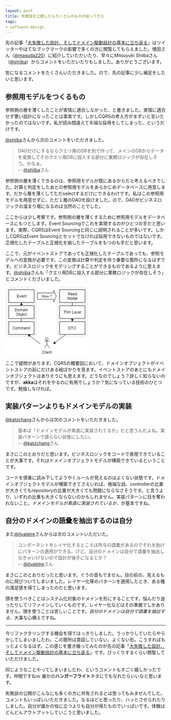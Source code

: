```yaml
---
layout: post
title: 失敗談を公開したらたくさんのものが返ってきた
tags: 
- software-design
---
```


先の記事「[大失敗した設計、そしてドメイン駆動設計の基本に立ち返る](./a-disastrous-design-and-our-challenge-to-ddd)」はツイッターやはてなブックマークの影響で多くの方に閲覧してもらえました。増田さん（[@masuda220](https://twitter.com/masuda220)）に紹介していただいたり、早々にMitsuyuki Shiibaさん（[@shiiba](https://twitter.com/bufferings)）からコメントをいただいたりもしました。ありがとうございます。

気になるコメントをたくさんいただきました。ので、先の記事に少し補足をしたいと思います。

## 参照用モデルをつくるもの

参照側の層を薄くしたことが実情に適合しなかった、と書きました。実情に適合せず悪い設計になったことは事実です。しかしCQRSの考え方がまずいと言いたかったのではないです。私が読み間違えて半端な採用をしてしまった、というだけです。

[@shiiba](https://twitter.com/bufferings)さんから次のコメントをいただきました。

> DAOだけにするならクエリ用のDBを別で作って、メインのDBからデータを変換してそのクエリ用DBに投入する部分に業務ロジックが存在しそう。かなぁ。  
-- [@shiiba](https://twitter.com/bufferings/status/1152930894191009792)さん

参照側の層を薄くできるのは、参照用モデルが既にあるからだと考えるべきでした。計算と判定をしたあとの参照用モデルをあらかじめデータベースに用意します。だから層を薄くしてただselectするだけにできるわけです。私はこの参照用モデルを用意せずに、ただ１層のDAOを設けました。ので、DAOがビジネスロジックの溜まり場になるのは当然のことでした。

ここからは少し考察です。参照側の層を薄くするために参照用モデルをデータベースにもつとします。Event Sourcingでこれを実現するのがひとつの手だと思います。実際、CQRSはEvent Sourcingと同じに説明されることが多いです。しかしCQRSはEvent Sourcingとセットでなければ採用できないものではないです。正規化したテーブルと正規化を崩したテーブルをもつのも手だと思います。

ここで、元がイベントストアであっても正規化したテーブルであっても、参照モデルへの変換が必要です。この変換は計算や判定を伴う重要な箇所になるはずです。ビジネスロジックをモデリングすることができるものであるように思えます。[@shiiba](https://twitter.com/bufferings)さんも「クエリ用DBに投入する部分に業務ロジックが存在しそう」とコメントくださいました。

![Event Sourcing](../images/2019-07-27-a-lot-of-returns-with-my-embarrassing-experience/event-sourcing.png)

ここで疑問があります。CQRSの概要図において、ドメインオブジェクトがイベントストアの前にだけある絵ばかりを見ます。イベントストアのあとにもドメインオブジェクトはありそうにも思えます。どうなのでしょう？詳しく知らないのですが、**akka**はそれをやるのに有用でしょうか？気になっている技術のひとつです。勉強しなければ。

## 実装パターンよりもドメインモデルの実装

[@katzchang](https://twitter.com/katzchang)さんからは次のコメントをいただきました。

> 基本は「ドメインモデルが素直に実装されてるか」だと思うんだよね。実装パターンで語らない状態にしたい。  
-- [@katzchang](https://twitter.com/katzchang/status/1153103149978177537)さん

まさにこのとおりだと思います。ビジネスロジックをコードで表現できていることが大事です。それはドメインオブジェクトモデルが構築できているということです。

コードを慎重に読み下してようやくルールが見えるのはよくない状態です。ドメインオブジェクトモデルが構築できてさえいれば、極端な話、controllerの比重が大きくてもrepositoryの比重が大きくても問題にならなさそうです。と言うより、いずれの比重も大きくならないのかもしれません。実装パターンに目を奪われないこと。*ドメインモデルが素直に実装されているか*、が基本ですね。

## 自分のドメインの語彙を抽出するのは自分

また[@ilyaletre](https://twitter.com/ilyaletre)さんからは次のコメントいただいた。

> コンポーネントをレイヤ化するところは所与の語彙があるのでそれを助けにパターンの適用ができる。けど、自分のドメインは自分で語彙を抽出しなきゃいけないので設計が後手になるとか？  
-- [@ilyaletre](https://twitter.com/ilyaletre/status/1153430330151280640)さん

まさにこのとおりだったと思います。ぐうの音もでません。目の前の、見えるものに飛びついてしまいました。レイヤー化等のパターンを適用したとき、ある種の満足感を得てしまったのだと思います。

頭を使うべきことはシステム化対象のドメインを形にすることです。悩んだり迷ったりしてリファインしていくものです。レイヤー化などはその準備でしかありません。頭を使うことは苦しいことです。*自分のドメインは自分で語彙を抽出する*、大事な心構えですね。

----

今リファクタリングする機会を得てはっきりしました。うっかりしていたらやらかしてしまいましたわ。この箇所は意図していない、よくない形。こうすればもっとよくなるはず。この感じを書き綴ってみたのが先の記事「[大失敗した設計、そしてドメイン駆動設計の基本に立ち返る](./a-disastrous-design-and-our-challenge-to-ddd)」です。びっくりするくらい閲覧していただけました。

同じようなことやってしまいましたわ、というコメントもすごく嬉しかったです。仲間ですねｗ 誰かの**ハンガーフライト**ネタにでもなれたらいいなと思います。

失敗談の公開がこんなにも多くの方に共有されるとは思ってもみませんでした。コメントもいっぱいいただきました。なるほどと思ったり、ハッとさせられたりしました。自分が誰かの役に立つよりも自分が得たものでいっぱいです。体験はどんどんアウトプットしていこうと思いました。